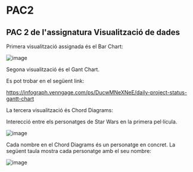 # PAC2
## PAC 2 de l'assignatura Visualització de dades

Primera visualització assignada és el Bar Chart:

![image](https://github.com/lplanasma/PAC2/assets/132501905/e2782cb7-2c48-4077-88b9-7c87e6ffa8af)

Segona visualització és el Gant Chart.

Es pot trobar en el següent link:

https://infograph.venngage.com/ps/DucwMNeXNeE/daily-project-status-gantt-chart

La tercera visualització és Chord Diagrams:

Interecció entre els personatges de Star Wars en la primera pel·lícula.

![image](https://github.com/lplanasma/PAC2/assets/132501905/c812b144-aec8-4fc2-bfe4-d526228acf56)

Cada nombre en el Chord Diagrams és un personatge en concret. La següent taula mostra cada personatge amb el seu nombre:

![image](https://github.com/lplanasma/PAC2/assets/132501905/45ce6910-f7b3-40c4-bb07-9397b768e993)
